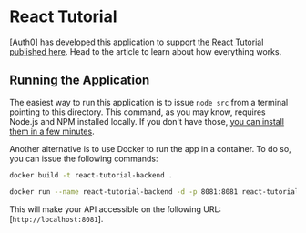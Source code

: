 # React Tutorial

[Auth0] has developed this application to support [the React Tutorial published here](https://auth0.com/blog/react-tutorial-building-and-securing-your-first-app/). Head to the article to learn about how everything works.

## Running the Application

The easiest way to run this application is to issue `node src` from a terminal pointing to this directory. This command, as you may know, requires Node.js and NPM installed locally. If you don't have those, [you can install them in a few minutes](https://nodejs.org/en/download/).

Another alternative is to use Docker to run the app in a container. To do so, you can issue the following commands:

```bash
docker build -t react-tutorial-backend .

docker run --name react-tutorial-backend -d -p 8081:8081 react-tutorial-backend
```

This will make your API accessible on the following URL: [`http://localhost:8081`].